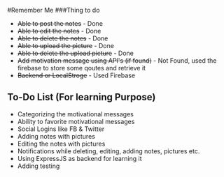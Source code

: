 #Remember Me
###Thing to do
* ~~Able to post the notes~~ - Done 
* ~~Able to edit the notes~~ - Done 
* ~~Able to delete the notes~~ - Done
* ~~Able to upload the picture~~ - Done
* ~~Able to delete the upload picture~~ - Done 
* ~~Add motivation message using API's (if found)~~ - Not Found, used the firebase to store some qoutes and retrieve it
* ~~Backend or LocalStroge~~ - Used Firebase

## To-Do List (For learning Purpose)
* Categorizing the motivational messages
* Ability to favorite motivational messages
* Social Logins like FB & Twitter
* Adding notes with pictures
* Editing the notes with pictures
* Notifications while deleting, editing, adding notes, pictures etc.
* Using ExpressJS as backend for learning it
* Adding testing


